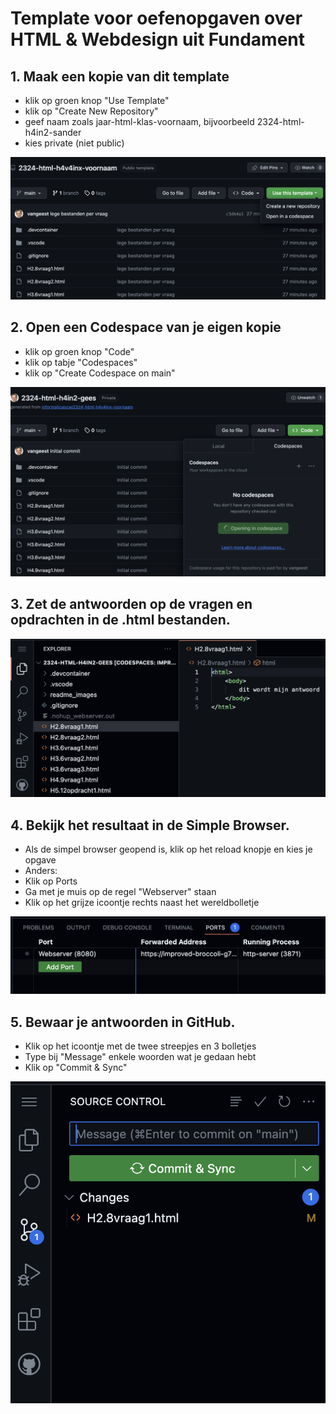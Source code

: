 # Template voor oefenopgaven over HTML & Webdesign uit Fundament

## 1. Maak een kopie van dit template
- klik op groen knop "Use Template"
- klik op "Create New Repository"
- geef naam zoals jaar-html-klas-voornaam, bijvoorbeeld 2324-html-h4in2-sander
- kies private (niet public)
  
![Use template](readme_images/template.png)

## 2. Open een Codespace van je eigen kopie
- klik op groen knop "Code"
- klik op tabje "Codespaces"
- klik op "Create Codespace on main"
  
![Codespace](readme_images/codespace.png)

## 3. Zet de antwoorden op de vragen en opdrachten in de .html bestanden.

![Bestanden](readme_images/bestand.png)

## 4. Bekijk het resultaat in de Simple Browser.
- Als de simpel browser geopend is, klik op het reload knopje en kies je opgave
- Anders:
- Klik op Ports
- Ga met je muis op de regel "Webserver" staan
- Klik op het grijze icoontje rechts naast het wereldbolletje
  
![Preview](readme_images/port.png)

## 5. Bewaar je antwoorden in GitHub.
- Klik op het icoontje met de twee streepjes en 3 bolletjes
- Type bij "Message" enkele woorden wat je gedaan hebt
- Klik op "Commit & Sync"
  
![Commit](readme_images/commit.png)

